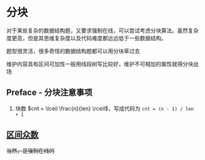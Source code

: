 # 分块

对于某些复杂的数据结构题，又要求强制在线，可以尝试考虑分块算法。虽然复杂度更高，但是其思维复杂度以及代码难度都远远低于一些数据结构。

题型很灵活，很多奇怪的数据结构题都可以用分块草过去

维护内容具有区间可加性一般用线段树写比较好，维护不可相加的属性就得分块出场

## Preface - 分块注意事项

1. 块数 $cnt = \lceil \frac{n}{len} \rceil$，写成代码为 `cnt = (n - 1) / len + 1`

## [区间众数](https://www.luogu.com.cn/problem/P4168)

~~当然，是强制在线的~~

